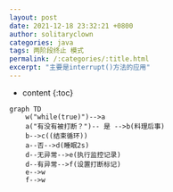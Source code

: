 ```yaml
---
layout: post
date: 2021-12-18 23:32:21 +0800
author: solitaryclown
categories: java
tags: 两阶段终止 模式
permalink: /:categories/:title.html
excerpt: "主要是interrupt()方法的应用"
---
```

* content
{:toc}


```mermaid
graph TD
	w("while(true)")-->a
	a("有没有被打断？")-- 是 -->b(料理后事)
	b-->c((结束循环))
	a--否-->d(睡眠2s)
	d--无异常-->e(执行监控记录)
	d--有异常-->f(设置打断标记)
	e-->w
	f-->w

```

